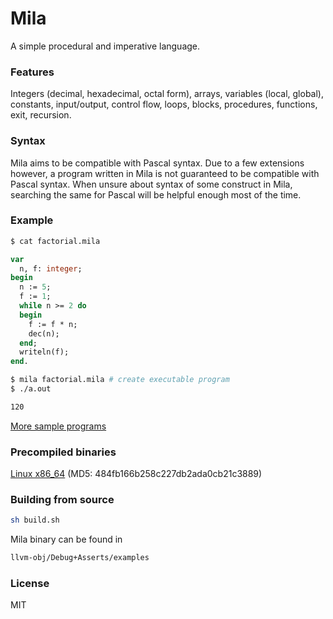 # Mila
A simple procedural and imperative language.

### Features ###
Integers (decimal, hexadecimal, octal form), arrays, variables (local, global), constants, input/output, control flow, loops, blocks,
procedures, functions, exit, recursion.

### Syntax ###
Mila aims to be compatible with Pascal syntax. Due to a few extensions however, a program written in Mila is not guaranteed to be compatible with Pascal syntax.
When unsure about syntax of some construct in Mila, searching the same for Pascal will be helpful enough most of the time.

### Example ###
```Bash
$ cat factorial.mila
```
```Pascal
var
  n, f: integer;
begin
  n := 5;
  f := 1;
  while n >= 2 do
  begin
    f := f * n;
    dec(n);
  end;
  writeln(f);
end.
```
```Bash
$ mila factorial.mila # create executable program
$ ./a.out
```
```Bash
120
```
[More sample programs](mila/tests/program)

### Precompiled binaries ###
[Linux x86_64](https://drive.google.com/open?id=0B4nNsFFe8Gx9bVRVbzFNR1Y4S0k) (MD5: 484fb166b258c227db2ada0cb21c3889)

### Building from source ###
```Bash
sh build.sh
```
Mila binary can be found in
```Bash
llvm-obj/Debug+Asserts/examples
```

### License ###
MIT
